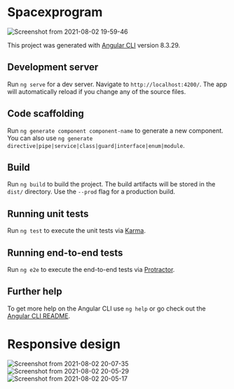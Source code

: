 
# Spacexprogram
![Screenshot from 2021-08-02 19-59-46](https://user-images.githubusercontent.com/23625193/127878921-6ae7c207-69e0-4152-8d7a-040e61b79a13.png)

This project was generated with [Angular CLI](https://github.com/angular/angular-cli) version 8.3.29.

## Development server

Run `ng serve` for a dev server. Navigate to `http://localhost:4200/`. The app will automatically reload if you change any of the source files.

## Code scaffolding

Run `ng generate component component-name` to generate a new component. You can also use `ng generate directive|pipe|service|class|guard|interface|enum|module`.

## Build

Run `ng build` to build the project. The build artifacts will be stored in the `dist/` directory. Use the `--prod` flag for a production build.

## Running unit tests

Run `ng test` to execute the unit tests via [Karma](https://karma-runner.github.io).

## Running end-to-end tests

Run `ng e2e` to execute the end-to-end tests via [Protractor](http://www.protractortest.org/).

## Further help

To get more help on the Angular CLI use `ng help` or go check out the [Angular CLI README](https://github.com/angular/angular-cli/blob/master/README.md).
# Responsive design 
![Screenshot from 2021-08-02 20-07-35](https://user-images.githubusercontent.com/23625193/127879632-3c995dee-fa99-4091-93b3-10a9ab1898fa.png)
![Screenshot from 2021-08-02 20-05-29](https://user-images.githubusercontent.com/23625193/127879660-bf3510d7-8c6e-4431-9984-e7bba20d0f60.png)
![Screenshot from 2021-08-02 20-05-17](https://user-images.githubusercontent.com/23625193/127879666-57e86904-da75-47d0-8f85-f43824f39684.png)
